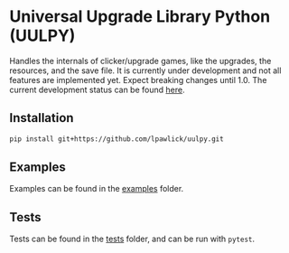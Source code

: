 # Universal Upgrade Library Python (UULPY)

Handles the internals of clicker/upgrade games, like the upgrades, the resources, and the save file. It is currently under development and not all features are implemented yet. Expect breaking changes until 1.0.
The current development status can be found [here](https://github.com/users/lpawlick/projects/2/views/1).

## Installation

```bash
pip install git+https://github.com/lpawlick/uulpy.git
```

## Examples

Examples can be found in the [examples](examples) folder.

## Tests

Tests can be found in the [tests](tests) folder, and can be run with `pytest`.
